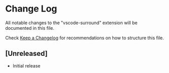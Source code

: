 # Change Log
All notable changes to the "vscode-surround" extension will be documented in this file.

Check [Keep a Changelog](http://keepachangelog.com/) for recommendations on how to structure this file.

## [Unreleased]
- Initial release